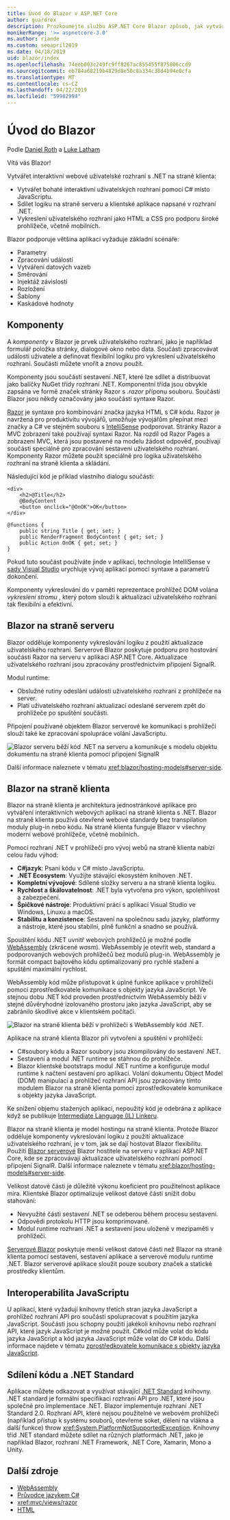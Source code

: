 ```yaml
---
title: Úvod do Blazor v ASP.NET Core
author: guardrex
description: Prozkoumejte službu ASP.NET Core Blazor způsob, jak vytvářet interaktivní webové na straně klienta uživatelské rozhraní s využitím .NET v aplikaci ASP.NET Core.
monikerRange: '>= aspnetcore-3.0'
ms.author: riande
ms.custom: seoapril2019
ms.date: 04/18/2019
uid: blazor/index
ms.openlocfilehash: 74eeb003c249fc9ff8267ac855455f875806ccd9
ms.sourcegitcommit: eb784a68219b4829d8e50c8a334c38d4b94e0cfa
ms.translationtype: MT
ms.contentlocale: cs-CZ
ms.lasthandoff: 04/22/2019
ms.locfileid: "59982994"
---
```

# <a name="introduction-to-blazor"></a>Úvod do Blazor

Podle [Daniel Roth](https://github.com/danroth27) a [Luke Latham](https://github.com/guardrex)

Vítá vás Blazor!

Vytvářet interaktivní webové uživatelské rozhraní s .NET na straně klienta:

* Vytvářet bohaté interaktivní uživatelských rozhraní pomocí C# místo JavaScriptu.
* Sdílet logiku na straně serveru a klientské aplikace napsané v rozhraní .NET.
* Vykreslení uživatelského rozhraní jako HTML a CSS pro podporu široké prohlížeče, včetně mobilních.

Blazor podporuje většina aplikací vyžaduje základní scénáře:

* Parametry
* Zpracování událostí
* Vytváření datových vazeb
* Směrování
* Injektáž závislostí
* Rozložení
* Šablony
* Kaskádové hodnoty

## <a name="components"></a>Komponenty

A *komponenty* v Blazor je prvek uživatelského rozhraní, jako je například formulář položka stránky, dialogové okno nebo data. Součásti zpracovávat události uživatele a definovat flexibilní logiku pro vykreslení uživatelského rozhraní. Součásti můžete vnořit a znovu použít.

Komponenty jsou součástí sestavení .NET, které lze sdílet a distribuovat jako balíčky NuGet třídy rozhraní .NET. Komponentní třída jsou obvykle zapsána ve formě značek stránky Razor s *.razor* příponu souboru. Součástí Blazor jsou někdy označovány jako součásti syntaxe Razor.

[Razor](xref:mvc/views/razor) je syntaxe pro kombinování značka jazyka HTML s C# kódu. Razor je navržená pro produktivitu vývojářů, umožňuje vývojářům přepínat mezi značky a C# ve stejném souboru s [IntelliSense](/visualstudio/ide/using-intellisense) podporovat. Stránky Razor a MVC zobrazení také používají syntaxi Razor. Na rozdíl od Razor Pages a zobrazení MVC, která jsou postavené na modelu žádost odpověď, používají součásti speciálně pro zpracování sestavení uživatelského rozhraní. Komponenty Razor můžete použít speciálně pro logika uživatelského rozhraní na straně klienta a skládání.

Následující kód je příklad vlastního dialogu součásti:

```cshtml
<div>
    <h2>@Title</h2>
    @BodyContent
    <button onclick="@OnOK">OK</button>
</div>

@functions {
    public string Title { get; set; }
    public RenderFragment BodyContent { get; set; }
    public Action OnOK { get; set; }
}
```

Pokud tuto součást používáte jinde v aplikaci, technologie IntelliSense v [sady Visual Studio](https://visualstudio.microsoft.com/vs/) urychluje vývoj aplikací pomocí syntaxe a parametrů dokončení.

Komponenty vykreslování do v paměti reprezentace prohlížeč DOM volána *vykreslení stromu* , který potom slouží k aktualizaci uživatelského rozhraní tak flexibilní a efektivní.

## <a name="blazor-server-side"></a>Blazor na straně serveru

Blazor odděluje komponenty vykreslování logiku z použití aktualizace uživatelského rozhraní. Serverové Blazor poskytuje podporu pro hostování součásti Razor na serveru v aplikaci ASP.NET Core. Aktualizace uživatelského rozhraní jsou zpracovány prostřednictvím připojení SignalR.

Modul runtime:

* Obslužné rutiny odeslání události uživatelského rozhraní z prohlížeče na server.
* Platí uživatelského rozhraní aktualizací odeslané serverem zpět do prohlížeče po spuštění součásti.

Připojení používané objektem Blazor serverové ke komunikaci s prohlížeči slouží také ke zpracování spolupráce volání JavaScriptu.

![Blazor serveru běží kód .NET na serveru a komunikuje s modelu objektu dokumentu na straně klienta pomocí připojení SignalR](index/_static/blazor-server-side.png)

Další informace naleznete v tématu <xref:blazor/hosting-models#server-side>.

## <a name="blazor-client-side"></a>Blazor na straně klienta

Blazor na straně klienta je architektura jednostránkové aplikace pro vytváření interaktivních webových aplikací na straně klienta s .NET. Blazor na straně klienta používá otevřené webové standardy bez transpilation moduly plug-in nebo kódu. Na straně klienta funguje Blazor v všechny moderní webové prohlížeče, včetně mobilních.

Pomocí rozhraní .NET v prohlížeči pro vývoj webů na straně klienta nabízí celou řadu výhod:

* **C#jazyk**: Psaní kódu v C# místo JavaScriptu.
* **.NET Ecosystem**: Využijte stávající ekosystém knihoven .NET.
* **Kompletní vývojové**: Sdílené složky serveru a na straně klienta logiku.
* **Rychlost a škálovatelnost**: .NET byla vytvořena pro výkon, spolehlivost a zabezpečení.
* **Špičkové nástroje**: Produktivní práci s aplikací Visual Studio ve Windows, Linuxu a macOS.
* **Stabilitu a konzistence**:  Sestavení na společnou sadu jazyky, platformy a nástroje, které jsou stabilní, plně funkční a snadno se používá.

Spouštění kódu .NET uvnitř webových prohlížečů je možné podle [WebAssembly](http://webassembly.org) (zkrácené *wasm*). WebAssembly je otevřít web, standard a podporovaných webových prohlížečů bez modulů plug-in. WebAssembly je formát compact bajtového kódu optimalizovaný pro rychlé stažení a spuštění maximální rychlost.

WebAssembly kód může přistupovat k úplné funkce aplikace v prohlížeči pomocí zprostředkovatele komunikace s objekty jazyka JavaScript. Ve stejnou dobu .NET kód proveden prostřednictvím WebAssembly běží v stejné důvěryhodné izolovaného prostoru jako jazyka JavaScript, aby se zabránilo škodlivé akce v klientském počítači.

![Blazor na straně klienta běží v prohlížeči s WebAssembly kód .NET.](index/_static/blazor-client-side.png)

Aplikace na straně klienta Blazor při vytvoření a spuštění v prohlížeči:

* C#soubory kódu a Razor soubory jsou zkompilovány do sestavení .NET.
* Sestavení a modul .NET runtime se stáhnou do prohlížeče.
* Blazor klientské bootstraps modul .NET runtime a konfiguruje modul runtime k načtení sestavení pro aplikaci. Volání dokumentu Object Model (DOM) manipulaci a prohlížeč rozhraní API jsou zpracovány tímto modulem Blazor na straně klienta pomocí zprostředkovatele komunikace s objekty jazyka JavaScript.

Ke snížení objemu stažených aplikací, nepoužitý kód je odebrána z aplikace když se publikuje [Intermediate Language (IL) Linkeru](xref:host-and-deploy/blazor/configure-linker).

Blazor na straně klienta je model hostingu na straně klienta. Protože Blazor odděluje komponenty vykreslování logiku z použití aktualizace uživatelského rozhraní, je v tom, jak se dají hostovat Blazor flexibilitu. Použití [Blazor serverové](#blazor-server-side) Blazor hostitele na serveru v aplikaci ASP.NET Core, kde se zpracovávají aktualizace uživatelského rozhraní pomocí připojení SignalR. Další informace naleznete v tématu <xref:blazor/hosting-models#server-side>. 

Velikost datové části je důležité výkonu koeficient pro použitelnost aplikace míra. Klientské Blazor optimalizuje velikost datové části snížit dobu stahování:

* Nevyužité části sestavení .NET se odeberou během procesu sestavení.
* Odpovědi protokolu HTTP jsou komprimované.
* Modul runtime rozhraní .NET a sestavení jsou uložené v mezipaměti v prohlížeči.

[Serverové Blazor](#blazor-server-side) poskytuje menší velikost datové části než Blazor na straně klienta pomocí sestavení, sestavení aplikace a serverové modulu runtime .NET. Blazor serverové aplikace sloužit pouze soubory značek a statické prostředky klientům.

## <a name="javascript-interop"></a>Interoperabilita JavaScriptu

U aplikací, které vyžadují knihovny třetích stran jazyka JavaScript a prohlížeč rozhraní API pro součásti spolupracovat s použitím jazyka JavaScript. Součásti jsou schopny použití jakékoli knihovnu nebo rozhraní API, které jazyk JavaScript je možné použít. C#kód může volat do kódu jazyka JavaScript a kód jazyka JavaScript může volat do C# kódu. Další informace najdete v tématu [zprostředkovatele komunikace s objekty jazyka JavaScript](xref:blazor/javascript-interop).

## <a name="code-sharing-and-net-standard"></a>Sdílení kódu a .NET Standard

Aplikace můžete odkazovat a využívat stávající [.NET Standard](/dotnet/standard/net-standard) knihovny. .NET standard je formální specifikaci rozhraní API pro .NET, které jsou společné pro implementace .NET. Blazor implementuje rozhraní .NET Standard 2.0. Rozhraní API, které nejsou použitelné ve webovém prohlížeči (například přístup k systému souborů, otevřeme soket, dělení na vlákna a další funkce) throw <xref:System.PlatformNotSupportedException>. Knihovny tříd .NET standard můžete sdílet na různých platformách .NET, jako je například Blazor, rozhraní .NET Framework, .NET Core, Xamarin, Mono a Unity.

## <a name="additional-resources"></a>Další zdroje

* [WebAssembly](http://webassembly.org/)
* [Průvodce jazykem C#](/dotnet/csharp/)
* <xref:mvc/views/razor>
* [HTML](https://www.w3.org/html/)
